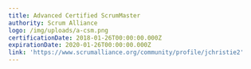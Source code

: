 ```yaml
---
title: Advanced Certified ScrumMaster
authority: Scrum Alliance
logo: /img/uploads/a-csm.png
certificationDate: 2018-01-26T00:00:00.000Z
expirationDate: 2020-01-26T00:00:00.000Z
link: 'https://www.scrumalliance.org/community/profile/jchristie2'
---
```


